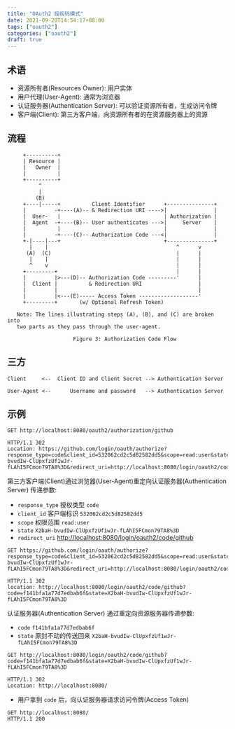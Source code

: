 ```yaml
---
title: "OAuth2 授权码模式"
date: 2021-09-20T14:54:17+08:00
tags: ["oauth2"]
categories: ["oauth2"]
draft: true
---
```


## 术语

- 资源所有者(Resources Owner): 用户实体
- 用户代理(User-Agent): 通常为浏览器
- 认证服务器(Authentication Server): 可以验证资源所有者，生成访问令牌
- 客户端(Client): 第三方客户端，向资源所有者的在资源服务器上的资源

## 流程

```text
     +----------+
     | Resource |
     |   Owner  |
     |          |
     +----------+
          ^
          |
         (B)
     +----|-----+          Client Identifier      +---------------+
     |         -+----(A)-- & Redirection URI ---->|               |
     |  User-   |                                 | Authorization |
     |  Agent  -+----(B)-- User authenticates --->|     Server    |
     |          |                                 |               |
     |         -+----(C)-- Authorization Code ---<|               |
     +-|----|---+                                 +---------------+
       |    |                                         ^      v
      (A)  (C)                                        |      |
       |    |                                         |      |
       ^    v                                         |      |
     +---------+                                      |      |
     |         |>---(D)-- Authorization Code ---------'      |
     |  Client |          & Redirection URI                  |
     |         |                                             |
     |         |<---(E)----- Access Token -------------------'
     +---------+       (w/ Optional Refresh Token)

   Note: The lines illustrating steps (A), (B), and (C) are broken into
   two parts as they pass through the user-agent.

                     Figure 3: Authorization Code Flow
```

## 三方

```text
Client     <--  Client ID and Client Secret --> Authentication Server

User-Agent <--      Username and password   --> Authentication Server
```

## 示例

```text
GET http://localhost:8080/oauth2/authorization/github

HTTP/1.1 302
Location: https://github.com/login/oauth/authorize?response_type=code&client_id=532062cd2c5d82582dd5&scope=read:user&state=X2baH-bvudIw-ClUpxfzUf1wJr-fLAhI5FCmon79TA8%3D&redirect_uri=http://localhost:8080/login/oauth2/code/github
```
第三方客户端(Client)通过浏览器(User-Agent)重定向认证服务器(Authentication Server) 传递参数:
- `response_type` 授权类型 `code`
- `client_id` 客户端标识 `532062cd2c5d82582dd5`
- `scope` 权限范围 `read:user`
- `state` `X2baH-bvudIw-ClUpxfzUf1wJr-fLAhI5FCmon79TA8%3D`
- `redirect_uri` <http://localhost:8080/login/oauth2/code/github>

```text
GET https://github.com/login/oauth/authorize?response_type=code&client_id=532062cd2c5d82582dd5&scope=read:user&state=X2baH-bvudIw-ClUpxfzUf1wJr-fLAhI5FCmon79TA8%3D&redirect_uri=http://localhost:8080/login/oauth2/code/github

HTTP/1.1 302
location: http://localhost:8080/login/oauth2/code/github?code=f141bfa1a77d7edbab6f&state=X2baH-bvudIw-ClUpxfzUf1wJr-fLAhI5FCmon79TA8%3D
```
认证服务器(Authentication Server) 通过重定向资源服务器传递参数:
- `code` `f141bfa1a77d7edbab6f`
- `state` 原封不动的传送回来 `X2baH-bvudIw-ClUpxfzUf1wJr-fLAhI5FCmon79TA8%3D`

```text
GET http://localhost:8080/login/oauth2/code/github?code=f141bfa1a77d7edbab6f&state=X2baH-bvudIw-ClUpxfzUf1wJr-fLAhI5FCmon79TA8%3D

HTTP/1.1 302
Location: http://localhost:8080/
```
- 用户拿到 `code` 后，向认证服务器请求访问令牌(Access Token)

```text
GET http://localhost:8080/
HTTP/1.1 200
```
